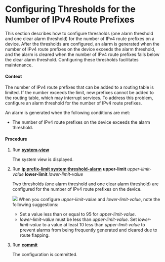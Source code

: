 Configuring Thresholds for the Number of IPv4 Route Prefixes
============================================================

This section describes how to configure thresholds (one alarm threshold and one clear alarm threshold) for the number of IPv4 route prefixes on a device. After the thresholds are configured, an alarm is generated when the number of IPv4 route prefixes on the device exceeds the alarm threshold, and the alarm is cleared when the number of IPv4 route prefixes falls below the clear alarm threshold. Configuring these thresholds facilitates maintenance.

#### Context

The number of IPv4 route prefixes that can be added to a routing table is limited. If the number exceeds the limit, new prefixes cannot be added to the routing table, which may interrupt services. To address this problem, configure an alarm threshold for the number of IPv4 route prefixes.

An alarm is generated when the following conditions are met:

* The number of IPv4 route prefixes on the device exceeds the alarm threshold.

#### Procedure

1. Run [**system-view**](cmdqueryname=system-view)
   
   
   
   The system view is displayed.
2. Run [**ip prefix-limit system threshold-alarm**](cmdqueryname=ip+prefix-limit+system+threshold-alarm) **upper-limit** *upper-limit-value* **lower-limit** *lower-limit-value*
   
   
   
   Two thresholds (one alarm threshold and one clear alarm threshold) are configured for the number of IPv4 route prefixes on the device.
   
   
   
   ![](../../../../public_sys-resources/note_3.0-en-us.png) When you configure *upper-limit-value* and *lower-limit-value*, note the following suggestions:
   * Set a value less than or equal to 95 for *upper-limit-value*.
   * *lower-limit-value* must be less than *upper-limit-value*. Set *lower-limit-value* to a value at least 10 less than *upper-limit-value* to prevent alarms from being frequently generated and cleared due to route flapping.
3. Run [**commit**](cmdqueryname=commit)
   
   
   
   The configuration is committed.